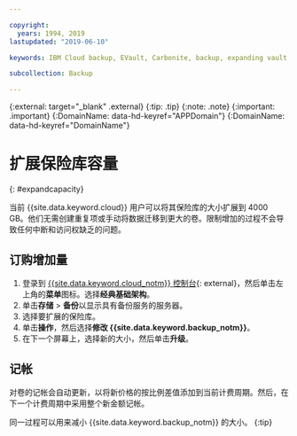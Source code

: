 ```yaml
---

copyright:
  years: 1994, 2019
lastupdated: "2019-06-10"

keywords: IBM Cloud backup, EVault, Carbonite, backup, expanding vault

subcollection: Backup

---
```

{:external: target="_blank" .external}
{:tip: .tip}
{:note: .note}
{:important: .important}
{:DomainName: data-hd-keyref="APPDomain"}
{:DomainName: data-hd-keyref="DomainName"}


# 扩展保险库容量
{: #expandcapacity}

当前 {{site.data.keyword.cloud}} 用户可以将其保险库的大小扩展到 4000 GB。他们无需创建重复项或手动将数据迁移到更大的卷。限制增加的过程不会导致任何中断和访问权缺乏的问题。

## 订购增加量

1. 登录到 [{{site.data.keyword.cloud_notm}} 控制台](https://{DomainName}){: external}，然后单击左上角的**菜单**图标。选择**经典基础架构**。
2. 单击**存储** > **备份**以显示具有备份服务的服务器。
3. 选择要扩展的保险库。
4. 单击**操作**，然后选择**修改 {{site.data.keyword.backup_notm}}**。
5. 在下一个屏幕上，选择新的大小，然后单击**升级**。

## 记帐

对卷的记帐会自动更新，以将新价格的按比例差值添加到当前计费周期。然后，在下一个计费周期中采用整个新金额记帐。

同一过程可以用来减小 {{site.data.keyword.backup_notm}} 的大小。
{:tip}
